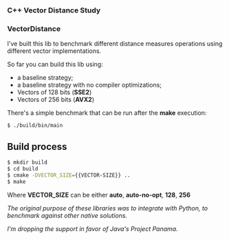 ### C++ Vector Distance Study
### VectorDistance

I've built this lib to benchmark different distance measures operations using different vector implementations.

So far you can build this lib using:
* a baseline strategy;
* a baseline strategy with no compiler optimizations;
* Vectors of 128 bits (**SSE2**)
* Vectors of 256 bits (**AVX2**)

There's a simple benchmark that can be run after the **make** execution:
```
$ ./build/bin/main
```

## Build process

``` bash
$ mkdir build
$ cd build
$ cmake -DVECTOR_SIZE={{VECTOR-SIZE}} ..
$ make
```

Where __VECTOR_SIZE__ can be either **auto**, **auto-no-opt**, **128**, **256**


_The original purpose of these libraries was to integrate with Python, to benchmark against other native solutions._

_I'm dropping the support in favor of Java's Project Panama._

